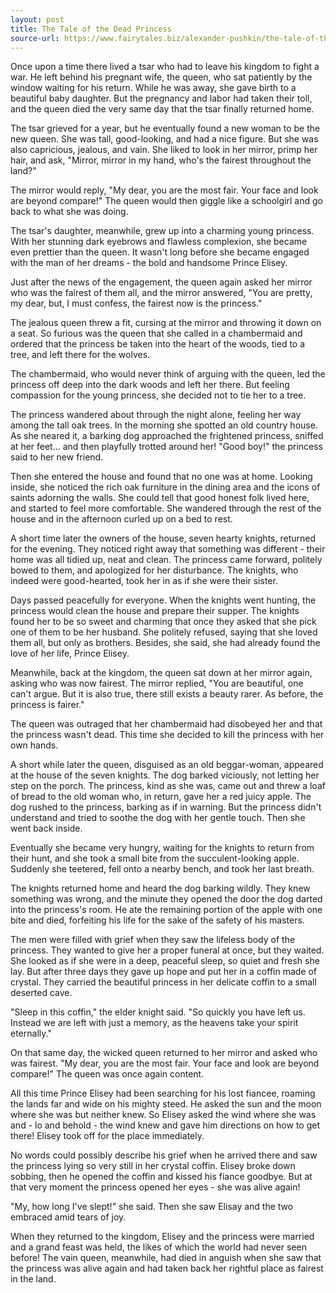 ```yaml
---
layout: post
title: The Tale of the Dead Princess
source-url: https://www.fairytales.biz/alexander-pushkin/the-tale-of-the-dead-princess.html
---
```


Once upon a time there lived a tsar who had to leave his kingdom to fight a war. He left behind his pregnant wife, the queen, who sat patiently by the window waiting for his return. While he was away, she gave birth to a beautiful baby daughter. But the pregnancy and labor had taken their toll, and the queen died the very same day that the tsar finally returned home.

The tsar grieved for a year, but he eventually found a new woman to be the new queen. She was tall, good-looking, and had a nice figure. But she was also capricious, jealous, and vain. She liked to look in her mirror, primp her hair, and ask, "Mirror, mirror in my hand, who's the fairest throughout the land?"

The mirror would reply, "My dear, you are the most fair. Your face and look are beyond compare!" The queen would then giggle like a schoolgirl and go back to what she was doing.

The tsar's daughter, meanwhile, grew up into a charming young princess. With her stunning dark eyebrows and flawless complexion, she became even prettier than the queen. It wasn't long before she became engaged with the man of her dreams - the bold and handsome Prince Elisey.

Just after the news of the engagement, the queen again asked her mirror who was the fairest of them all, and the mirror answered, "You are pretty, my dear, but, I must confess, the fairest now is the princess."

The jealous queen threw a fit, cursing at the mirror and throwing it down on a seat. So furious was the queen that she called in a chambermaid and ordered that the princess be taken into the heart of the woods, tied to a tree, and left there for the wolves.

The chambermaid, who would never think of arguing with the queen, led the princess off deep into the dark woods and left her there. But feeling compassion for the young princess, she decided not to tie her to a tree.

The princess wandered about through the night alone, feeling her way among the tall oak trees. In the morning she spotted an old country house. As she neared it, a barking dog approached the frightened princess, sniffed at her feet... and then playfully trotted around her! "Good boy!" the princess said to her new friend.

Then she entered the house and found that no one was at home. Looking inside, she noticed the rich oak furniture in the dining area and the icons of saints adorning the walls. She could tell that good honest folk lived here, and started to feel more comfortable. She wandered through the rest of the house and in the afternoon curled up on a bed to rest.

A short time later the owners of the house, seven hearty knights, returned for the evening. They noticed right away that something was different - their home was all tidied up, neat and clean. The princess came forward, politely bowed to them, and apologized for her disturbance. The knights, who indeed were good-hearted, took her in as if she were their sister.

Days passed peacefully for everyone. When the knights went hunting, the princess would clean the house and prepare their supper. The knights found her to be so sweet and charming that once they asked that she pick one of them to be her husband. She politely refused, saying that she loved them all, but only as brothers. Besides, she said, she had already found the love of her life, Prince Elisey.

Meanwhile, back at the kingdom, the queen sat down at her mirror again, asking who was now fairest. The mirror replied, "You are beautiful, one can't argue. But it is also true, there still exists a beauty rarer. As before, the princess is fairer."

The queen was outraged that her chambermaid had disobeyed her and that the princess wasn't dead. This time she decided to kill the princess with her own hands.

A short while later the queen, disguised as an old beggar-woman, appeared at the house of the seven knights. The dog barked viciously, not letting her step on the porch. The princess, kind as she was, came out and threw a loaf of bread to the old woman who, in return, gave her a red juicy apple. The dog rushed to the princess, barking as if in warning. But the princess didn't understand and tried to soothe the dog with her gentle touch. Then she went back inside.

Eventually she became very hungry, waiting for the knights to return from their hunt, and she took a small bite from the succulent-looking apple. Suddenly she teetered, fell onto a nearby bench, and took her last breath.

The knights returned home and heard the dog barking wildly. They knew something was wrong, and the minute they opened the door the dog darted into the princess's room. He ate the remaining portion of the apple with one bite and died, forfeiting his life for the sake of the safety of his masters.

The men were filled with grief when they saw the lifeless body of the princess. They wanted to give her a proper funeral at once, but they waited. She looked as if she were in a deep, peaceful sleep, so quiet and fresh she lay. But after three days they gave up hope and put her in a coffin made of crystal. They carried the beautiful princess in her delicate coffin to a small deserted cave.

"Sleep in this coffin," the elder knight said. "So quickly you have left us. Instead we are left with just a memory, as the heavens take your spirit eternally."

On that same day, the wicked queen returned to her mirror and asked who was fairest. "My dear, you are the most fair. Your face and look are beyond compare!" The queen was once again content.

All this time Prince Elisey had been searching for his lost fiancee, roaming the lands far and wide on his mighty steed. He asked the sun and the moon where she was but neither knew. So Elisey asked the wind where she was and - lo and behold - the wind knew and gave him directions on how to get there! Elisey took off for the place immediately.

No words could possibly describe his grief when he arrived there and saw the princess lying so very still in her crystal coffin. Elisey broke down sobbing, then he opened the coffin and kissed his fiance goodbye. But at that very moment the princess opened her eyes - she was alive again!

"My, how long I've slept!" she said. Then she saw Elisay and the two embraced amid tears of joy.

When they returned to the kingdom, Elisey and the princess were married and a grand feast was held, the likes of which the world had never seen before! The vain queen, meanwhile, had died in anguish when she saw that the princess was alive again and had taken back her rightful place as fairest in the land.